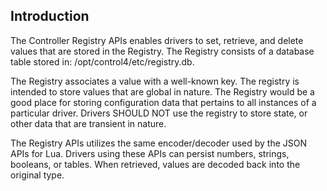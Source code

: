 ## Introduction

The Controller Registry APIs enables drivers to set, retrieve, and delete values that are stored in the Registry. The Registry consists of a database table stored in: /opt/control4/etc/registry.db.

The Registry associates a value with a well-known key. The registry is intended to store values that are global in nature. The Registry would be a good place for storing configuration data that pertains to all instances of a particular driver. Drivers SHOULD NOT use the registry to store state, or other data that are transient in nature.

The Registry APIs utilizes the same encoder/decoder used by the JSON APIs for Lua.  Drivers using these APIs can persist numbers, strings, booleans, or tables. When retrieved, values are decoded back into the original type.